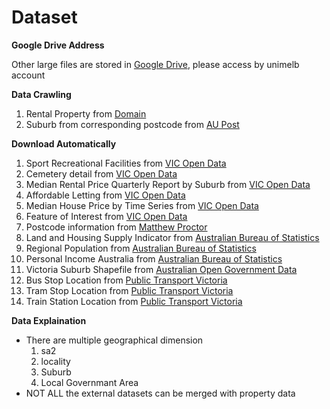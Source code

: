 # Dataset

**Google Drive Address**

Other large files are stored in [Google Drive](https://drive.google.com/file/d/1jJRkr8fF3JzbKfXYwBk6u88Bou9V93Hk/view?usp=sharing), please access by unimelb account


**Data Crawling**
1. Rental Property from [Domain](https://www.domain.com.au/?mode=rent)
2. Suburb from corresponding postcode from [AU Post](https://auspost.com.au/postcode)

**Download Automatically**
1. Sport Recreational Facilities from [VIC Open Data](https://www.data.vic.gov.au/)
2. Cemetery detail from [VIC Open Data](https://www.data.vic.gov.au/)
3. Median Rental Price Quarterly Report by Suburb from [VIC Open Data](https://www.data.vic.gov.au/)
4. Affordable Letting from [VIC Open Data](https://www.data.vic.gov.au/)
5. Median House Price by Time Series from [VIC Open Data](https://www.data.vic.gov.au/)
6. Feature of Interest from [VIC Open Data](https://www.data.vic.gov.au/)
7. Postcode information from [Matthew Proctor](https://www.matthewproctor.com/)
8. Land and Housing Supply Indicator from [Australian Bureau of Statistics](https://www.abs.gov.au/)
9. Regional Population from [Australian Bureau of Statistics](https://www.abs.gov.au/)
10. Personal Income Australia from [Australian Bureau of Statistics](https://www.abs.gov.au/)
11. Victoria Suburb Shapefile from [Australian Open Government Data](https://data.gov.au/)
12. Bus Stop Location from [Public Transport Victoria](https://www.ptv.vic.gov.au/footer/data-and-reporting/datasets/)
13. Tram Stop Location from [Public Transport Victoria](https://www.ptv.vic.gov.au/footer/data-and-reporting/datasets/)
14. Train Station Location from [Public Transport Victoria](https://www.ptv.vic.gov.au/footer/data-and-reporting/datasets/)


**Data Explaination**
- There are multiple geographical dimension
    1. sa2
    2. locality
    3. Suburb
    4. Local Governmant Area
- NOT ALL the external datasets can be merged with property data
